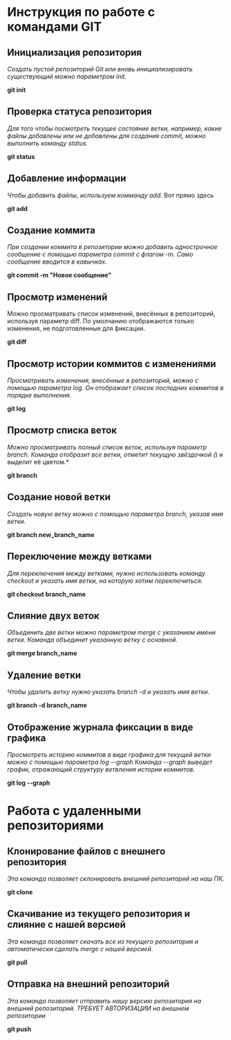 # Инструкция по работе с командами GIT

## Инициализация репозитория

*Создать пустой репозиторий Git или вновь инициализировать существующий можно параметром init.*

**git init**


## Проверка статуса репозитория

*Для того чтобы посмотреть текущее состояние ветки, например, какие файлы добавлены или не добавлены для создания commit, можно выполнить команду status.*

**git status**


## Добавление информации

*Чтобы добавить файлы, используем комманду add.* Вот прямо здесь

**git add**


## Создание коммита

*При создании коммита в репозитории можно добавить однострочное сообщение с помощью параметра commit с флагом -m. Само сообщение вводится в кавычках.*

**git commit -m "Новое сообщение"**


## Просмотр изменений

Можно просматривать список изменений, внесённых в репозиторий, используя параметр diff. По умолчанию отображаются только изменения, не подготовленные для фиксации.

**git diff**


## Просмотр истории коммитов с изменениями

*Просматривать изменения, внесённые в репозиторий, можно с помощью параметра log. Он отображает список последних коммитов в порядке выполнения.*

**git log**


## Просмотр списка веток

*Можно просматривать полный список веток, используя параметр branch. Команда отобразит все ветки, отметит текущую звёздочкой (*) и выделит её цветом.*

**git branch**


## Создание новой ветки

*Создать новую ветку можно с помощью параметра branch, указав имя ветки.*

**git branch new_branch_name**


## Переключение между ветками

*Для переключения между ветками, нужно использовать команду checkout и указать имя ветки, на которую хотим переключиться.*

**git checkout branch_name**


## Слияние двух веток

*Объединить две ветки можно параметром merge с указанием имени ветки. Команда объединит указанную ветку с основной.*

**git merge branch_name**


## Удаление ветки

*Чтобы удалить ветку нужно указать branch -d и указать имя ветки.*

**git branch -d branch_name**


## Отображение журнала фиксации в виде графика

*Просмотреть историю коммитов в виде графика для текущей ветки можно с помощью параметра log --graph Команда --graph выведет график, отражающий структуру ветвления истории коммитов.*

**git log --graph**


# Работа с удаленными репозиториями

##  Клонирование файлов с внешнего репозитория

*Эта команда позволяет склонировать внешний репозиторий на наш ПК.*

**git clone**

## Скачивание из текущего репозитория и слияние с нашей версией

*Эта команда позволяет скачать все из текущего репозитория и автоматически
сделать merge с нашей версией.* 

**git pull**

## Отправка на внешний репозиторий

*Эта команда позволяет отправить нашу версию репозитория на внешний
репозиторий. ТРЕБУЕТ АВТОРИЗАЦИИ на внешнем репозитории*

**git push**



